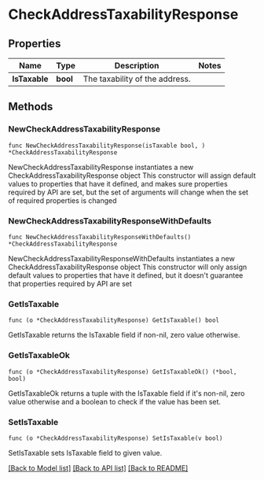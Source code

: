 # CheckAddressTaxabilityResponse

## Properties

Name | Type | Description | Notes
------------ | ------------- | ------------- | -------------
**IsTaxable** | **bool** | The taxability of the address. | 

## Methods

### NewCheckAddressTaxabilityResponse

`func NewCheckAddressTaxabilityResponse(isTaxable bool, ) *CheckAddressTaxabilityResponse`

NewCheckAddressTaxabilityResponse instantiates a new CheckAddressTaxabilityResponse object
This constructor will assign default values to properties that have it defined,
and makes sure properties required by API are set, but the set of arguments
will change when the set of required properties is changed

### NewCheckAddressTaxabilityResponseWithDefaults

`func NewCheckAddressTaxabilityResponseWithDefaults() *CheckAddressTaxabilityResponse`

NewCheckAddressTaxabilityResponseWithDefaults instantiates a new CheckAddressTaxabilityResponse object
This constructor will only assign default values to properties that have it defined,
but it doesn't guarantee that properties required by API are set

### GetIsTaxable

`func (o *CheckAddressTaxabilityResponse) GetIsTaxable() bool`

GetIsTaxable returns the IsTaxable field if non-nil, zero value otherwise.

### GetIsTaxableOk

`func (o *CheckAddressTaxabilityResponse) GetIsTaxableOk() (*bool, bool)`

GetIsTaxableOk returns a tuple with the IsTaxable field if it's non-nil, zero value otherwise
and a boolean to check if the value has been set.

### SetIsTaxable

`func (o *CheckAddressTaxabilityResponse) SetIsTaxable(v bool)`

SetIsTaxable sets IsTaxable field to given value.



[[Back to Model list]](../README.md#documentation-for-models) [[Back to API list]](../README.md#documentation-for-api-endpoints) [[Back to README]](../README.md)


